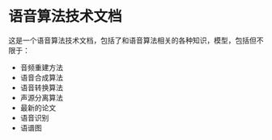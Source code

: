 # 语音算法技术文档

这是一个语音算法技术文档，包括了和语音算法相关的各种知识，模型，包括但不限于：
- 音频重建方法  
- 语音合成算法  
- 语音转换算法
- 声源分离算法
- 最新的论文  
- 语音识别  
- 语谱图  
